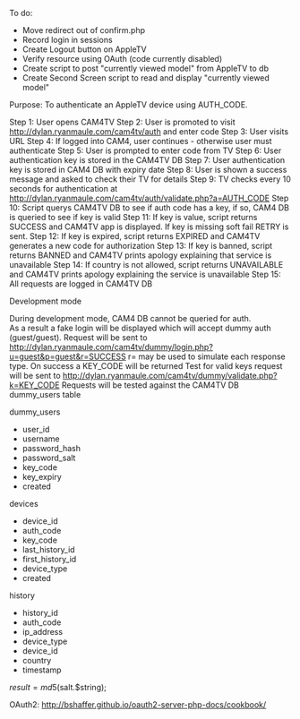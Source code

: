 To do:
- Move redirect out of confirm.php
- Record login in sessions
- Create Logout button on AppleTV
- Verify resource using OAuth (code currently disabled)
- Create script to post "currently viewed model" from AppleTV to db
- Create Second Screen script to read and display "currently viewed model"


Purpose: To authenticate an AppleTV device using AUTH_CODE.

Step 1: User opens CAM4TV
Step 2: User is promoted to visit http://dylan.ryanmaule.com/cam4tv/auth and enter code
Step 3: User visits URL
Step 4: If logged into CAM4, user continues - otherwise user must authenticate
Step 5: User is prompted to enter code from TV
Step 6: User authentication key is stored in the CAM4TV DB
Step 7: User authentication key is stored in CAM4 DB with expiry date
Step 8: User is shown a success message and asked to check their TV for details
Step 9: TV checks every 10 seconds for authentication at http://dylan.ryanmaule.com/cam4tv/auth/validate.php?a=AUTH_CODE
Step 10: Script querys CAM4TV DB to see if auth code has a key, if so, CAM4 DB is queried to see if key is valid
Step 11: If key is value, script returns SUCCESS and CAM4TV app is displayed.  If key is missing soft fail RETRY is sent.
Step 12: If key is expired, script returns EXPIRED and CAM4TV generates a new code for authorization
Step 13: If key is banned, script returns BANNED and CAM4TV prints apology explaining that service is unavailable
Step 14: If country is not allowed, script returns UNAVAILABLE and CAM4TV prints apology explaining the service is unavailable
Step 15: All requests are logged in CAM4TV DB

Development mode

During development mode, CAM4 DB cannot be queried for auth.  
As a result a fake login will be displayed which will accept dummy auth (guest/guest).
Request will be sent to http://dylan.ryanmaule.com/cam4tv/dummy/login.php?u=guest&p=guest&r=SUCCESS
r= may be used to simulate each response type. On success a KEY_CODE will be returned
Test for valid keys request will be sent to http://dylan.ryanmaule.com/cam4tv/dummy/validate.php?k=KEY_CODE
Requests will be tested against the CAM4TV DB dummy_users table

dummy_users
- user_id
- username
- password_hash
- password_salt
- key_code
- key_expiry
- created

devices
- device_id
- auth_code
- key_code
- last_history_id
- first_history_id
- device_type
- created

history
- history_id
- auth_code
- ip_address
- device_type
- device_id
- country
- timestamp

$result = md5($salt.$string);	

OAuth2: http://bshaffer.github.io/oauth2-server-php-docs/cookbook/